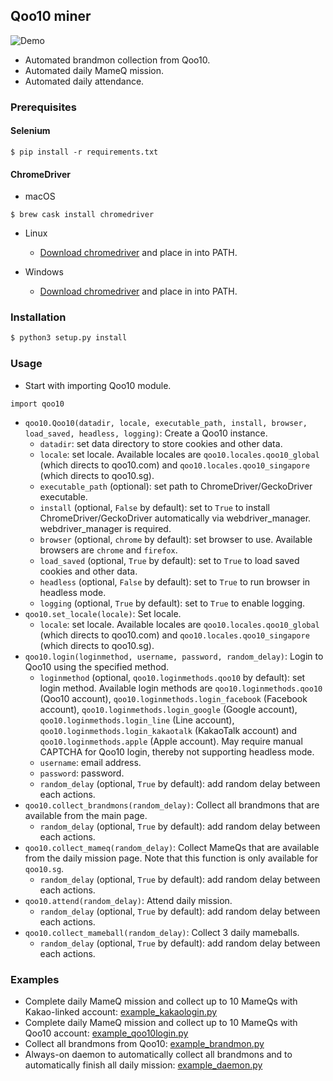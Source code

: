 ## Qoo10 miner

![Demo](demo.gif)

* Automated brandmon collection from Qoo10.
* Automated daily MameQ mission.
* Automated daily attendance.

### Prerequisites

#### Selenium
```
$ pip install -r requirements.txt
```

#### ChromeDriver
* macOS
```
$ brew cask install chromedriver
```

* Linux
  * [Download chromedriver](https://googlechromelabs.github.io/chrome-for-testing/) and place in into PATH.

* Windows
  * [Download chromedriver](https://googlechromelabs.github.io/chrome-for-testing/) and place in into PATH.

### Installation

```bash
$ python3 setup.py install
```

### Usage

* Start with importing Qoo10 module.
```
import qoo10
```
* ```qoo10.Qoo10(datadir, locale, executable_path, install, browser, load_saved, headless, logging)```: Create a Qoo10 instance.
  * ```datadir```: set data directory to store cookies and other data.
  * ```locale```: set locale. Available locales are ```qoo10.locales.qoo10_global``` (which directs to qoo10.com) and ```qoo10.locales.qoo10_singapore``` (which directs to qoo10.sg).
  * ```executable_path``` (optional): set path to ChromeDriver/GeckoDriver executable.
  * ```install``` (optional, ```False``` by default): set to ```True``` to install ChromeDriver/GeckoDriver automatically via webdriver_manager. webdriver_manager is required.
  * ```browser``` (optional, ```chrome``` by default): set browser to use. Available browsers are ```chrome``` and ```firefox```.
  * ```load_saved``` (optional, ```True``` by default): set to ```True``` to load saved cookies and other data.
  * ```headless``` (optional, ```False``` by default): set to ```True``` to run browser in headless mode.
  * ```logging``` (optional, ```True``` by default): set to ```True``` to enable logging.
* ```qoo10.set_locale(locale)```: Set locale.
  * ```locale```: set locale. Available locales are ```qoo10.locales.qoo10_global``` (which directs to qoo10.com) and ```qoo10.locales.qoo10_singapore``` (which directs to qoo10.sg).
* ```qoo10.login(loginmethod, username, password, random_delay)```: Login to Qoo10 using the specified method.
  * ```loginmethod``` (optional, ```qoo10.loginmethods.qoo10``` by default): set login method. Available login methods are ```qoo10.loginmethods.qoo10``` (Qoo10 account), ```qoo10.loginmethods.login_facebook``` (Facebook account), ```qoo10.loginmethods.login_google``` (Google account), ```qoo10.loginmethods.login_line``` (Line account), ```qoo10.loginmethods.login_kakaotalk``` (KakaoTalk account) and ```qoo10.loginmethods.apple``` (Apple account). May require manual CAPTCHA for Qoo10 login, thereby not supporting headless mode.
  * ```username```: email address.
  * ```password```: password.
  * ```random_delay``` (optional, ```True``` by default): add random delay between each actions.
* ```qoo10.collect_brandmons(random_delay)```: Collect all brandmons that are available from the main page.
  * ```random_delay``` (optional, ```True``` by default): add random delay between each actions.
* ```qoo10.collect_mameq(random_delay)```: Collect MameQs that are available from the daily mission page. Note that this function is only available for ```qoo10.sg```.
  * ```random_delay``` (optional, ```True``` by default): add random delay between each actions.
* ```qoo10.attend(random_delay)```: Attend daily mission.
  * ```random_delay``` (optional, ```True``` by default): add random delay between each actions.
* ```qoo10.collect_mameball(random_delay)```: Collect 3 daily mameballs.
  * ```random_delay``` (optional, ```True``` by default): add random delay between each actions.

### Examples
* Complete daily MameQ mission and collect up to 10 MameQs with Kakao-linked account: [example_kakaologin.py](example_kakaologin.py)
* Complete daily MameQ mission and collect up to 10 MameQs with Qoo10 account: [example_qoo10login.py](example_qoo10login.py)
* Collect all brandmons from Qoo10: [example_brandmon.py](example_brandmon.py)
* Always-on daemon to automatically collect all brandmons and to automatically finish all daily mission: [example_daemon.py](example_daemon.py)
